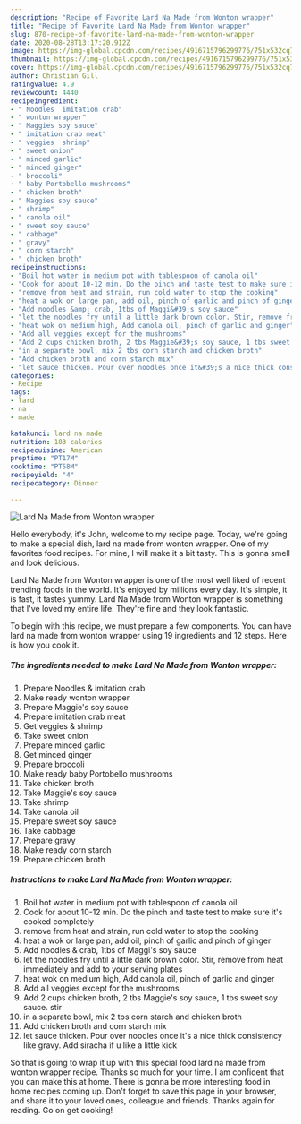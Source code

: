 ```yaml
---
description: "Recipe of Favorite Lard Na Made from Wonton wrapper"
title: "Recipe of Favorite Lard Na Made from Wonton wrapper"
slug: 870-recipe-of-favorite-lard-na-made-from-wonton-wrapper
date: 2020-08-28T13:17:20.912Z
image: https://img-global.cpcdn.com/recipes/4916715796299776/751x532cq70/lard-na-made-from-wonton-wrapper-recipe-main-photo.jpg
thumbnail: https://img-global.cpcdn.com/recipes/4916715796299776/751x532cq70/lard-na-made-from-wonton-wrapper-recipe-main-photo.jpg
cover: https://img-global.cpcdn.com/recipes/4916715796299776/751x532cq70/lard-na-made-from-wonton-wrapper-recipe-main-photo.jpg
author: Christian Gill
ratingvalue: 4.9
reviewcount: 4440
recipeingredient:
- " Noodles  imitation crab"
- " wonton wrapper"
- " Maggies soy sauce"
- " imitation crab meat"
- " veggies  shrimp"
- " sweet onion"
- " minced garlic"
- " minced ginger"
- " broccoli"
- " baby Portobello mushrooms"
- " chicken broth"
- " Maggies soy sauce"
- " shrimp"
- " canola oil"
- " sweet soy sauce"
- " cabbage"
- " gravy"
- " corn starch"
- " chicken broth"
recipeinstructions:
- "Boil hot water in medium pot with tablespoon of canola oil"
- "Cook for about 10-12 min. Do the pinch and taste test to make sure it&#39;s cooked completely"
- "remove from heat and strain, run cold water to stop the cooking"
- "heat a wok or large pan, add oil, pinch of garlic and pinch of ginger"
- "Add noodles &amp; crab, 1tbs of Maggi&#39;s soy sauce"
- "let the noodles fry until a little dark brown color. Stir, remove from heat immediately and add to your serving plates"
- "heat wok on medium high, Add canola oil, pinch of garlic and ginger"
- "Add all veggies except for the mushrooms"
- "Add 2 cups chicken broth, 2 tbs Maggie&#39;s soy sauce, 1 tbs sweet soy sauce. stir"
- "in a separate bowl, mix 2 tbs corn starch and chicken broth"
- "Add chicken broth and corn starch mix"
- "let sauce thicken. Pour over noodles once it&#39;s a nice thick consistency like gravy. Add siracha if u like a little kick"
categories:
- Recipe
tags:
- lard
- na
- made

katakunci: lard na made 
nutrition: 183 calories
recipecuisine: American
preptime: "PT17M"
cooktime: "PT58M"
recipeyield: "4"
recipecategory: Dinner

---
```



![Lard Na Made from Wonton wrapper](https://img-global.cpcdn.com/recipes/4916715796299776/751x532cq70/lard-na-made-from-wonton-wrapper-recipe-main-photo.jpg)

Hello everybody, it's John, welcome to my recipe page. Today, we're going to make a special dish, lard na made from wonton wrapper. One of my favorites food recipes. For mine, I will make it a bit tasty. This is gonna smell and look delicious.



Lard Na Made from Wonton wrapper is one of the most well liked of recent trending foods in the world. It's enjoyed by millions every day. It's simple, it is fast, it tastes yummy. Lard Na Made from Wonton wrapper is something that I've loved my entire life. They're fine and they look fantastic.


To begin with this recipe, we must prepare a few components. You can have lard na made from wonton wrapper using 19 ingredients and 12 steps. Here is how you cook it.

<!--inarticleads1-->

##### The ingredients needed to make Lard Na Made from Wonton wrapper:

1. Prepare  Noodles &amp; imitation crab
1. Make ready  wonton wrapper
1. Prepare  Maggie&#39;s soy sauce
1. Prepare  imitation crab meat
1. Get  veggies &amp; shrimp
1. Take  sweet onion
1. Prepare  minced garlic
1. Get  minced ginger
1. Prepare  broccoli
1. Make ready  baby Portobello mushrooms
1. Take  chicken broth
1. Take  Maggie&#39;s soy sauce
1. Take  shrimp
1. Take  canola oil
1. Prepare  sweet soy sauce
1. Take  cabbage
1. Prepare  gravy
1. Make ready  corn starch
1. Prepare  chicken broth




<!--inarticleads2-->

##### Instructions to make Lard Na Made from Wonton wrapper:

1. Boil hot water in medium pot with tablespoon of canola oil
1. Cook for about 10-12 min. Do the pinch and taste test to make sure it&#39;s cooked completely
1. remove from heat and strain, run cold water to stop the cooking
1. heat a wok or large pan, add oil, pinch of garlic and pinch of ginger
1. Add noodles &amp; crab, 1tbs of Maggi&#39;s soy sauce
1. let the noodles fry until a little dark brown color. Stir, remove from heat immediately and add to your serving plates
1. heat wok on medium high, Add canola oil, pinch of garlic and ginger
1. Add all veggies except for the mushrooms
1. Add 2 cups chicken broth, 2 tbs Maggie&#39;s soy sauce, 1 tbs sweet soy sauce. stir
1. in a separate bowl, mix 2 tbs corn starch and chicken broth
1. Add chicken broth and corn starch mix
1. let sauce thicken. Pour over noodles once it&#39;s a nice thick consistency like gravy. Add siracha if u like a little kick




So that is going to wrap it up with this special food lard na made from wonton wrapper recipe. Thanks so much for your time. I am confident that you can make this at home. There is gonna be more interesting food in home recipes coming up. Don't forget to save this page in your browser, and share it to your loved ones, colleague and friends. Thanks again for reading. Go on get cooking!
